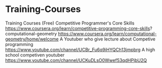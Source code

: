 # Training-Courses
Training Courses (Free) Competitive Programmer's Core Skills https://www.coursera.org/learn/competitive-programming-core-skills? computational-geometry https://www.coursera.org/learn/computational-geometry/home/welcome A Youtuber who give lecture about Competive programming  https://www.youtube.com/channel/UCBr_Fu6q9iHYQCh13jmpbrg A high school competiven youtuber https://www.youtube.com/channel/UCKuDLsO0Wwef53qdHPjbU2Q
